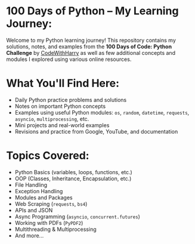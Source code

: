# 100 Days of Python – My Learning Journey:

Welcome to my Python learning journey! This repository contains my solutions, notes, and examples from the **100 Days of Code: Python Challenge** by [CodeWithHarry](https://www.codewithharry.com/) as well as few additional concepts and modules I explored using various online resources.

# What You'll Find Here:

- Daily Python practice problems and solutions  
- Notes on important Python concepts  
- Examples using useful Python modules:
  `os`, `random`, `datetime`, `requests`, `asyncio`, `multiprocessing`, etc.  
- Mini projects and real-world examples  
- Revisions and practice from Google, YouTube, and documentation  

# Topics Covered:

- Python Basics (variables, loops, functions, etc.)  
- OOP (Classes, Inheritance, Encapsulation, etc.)  
- File Handling  
- Exception Handling  
- Modules and Packages  
- Web Scraping (`requests`, `bs4`)  
- APIs and JSON  
- Async Programming (`asyncio`, `concurrent.futures`)  
- Working with PDFs (`PyPDF2`)  
- Multithreading & Multiprocessing  
- And more...
